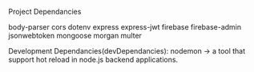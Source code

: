 Project Dependancies

body-parser
cors
dotenv
express
express-jwt
firebase
firebase-admin
jsonwebtoken
mongoose
morgan
multer

Development Dependancies(devDependancies):
nodemon -> a tool that support hot reload in node.js backend applications.